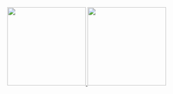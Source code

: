 <div>
<a href="https://github.com/Spekytro15">
<img height="180em" src="https://github-readme-stats.vercel.app/api/top-langs/?username=Spekytro15&layout=compact&langs_count=7&theme=dracula"/>
<img height="180em" src="https://github-readme-stats.vercel.app/api?username=Spekytro15&show_icons=true&theme=dracula&include_all_commits=true&count_private=true"/>
</div>
